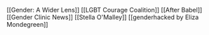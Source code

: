 [[Gender: A Wider Lens]]
[[LGBT Courage Coalition]]
[[After Babel]]
[[Gender Clinic News]]
[[Stella O'Malley]]
[[genderhacked by Eliza Mondegreen]]
